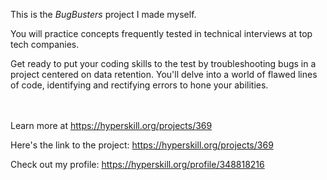 This is the *BugBusters* project I made myself.


<div>
<div>You will practice concepts frequently tested in technical interviews at top tech companies.</div>

<p>Get ready to put your coding skills to the test by troubleshooting bugs in a project centered on data retention. You'll delve into a world of flawed lines of code, identifying and rectifying errors to hone your abilities.</p>
</div><br/><br/>Learn more at <a href="https://hyperskill.org/projects/369?utm_source=ide&utm_medium=ide&utm_campaign=ide&utm_content=project-card">https://hyperskill.org/projects/369</a>

Here's the link to the project: https://hyperskill.org/projects/369

Check out my profile: https://hyperskill.org/profile/348818216
